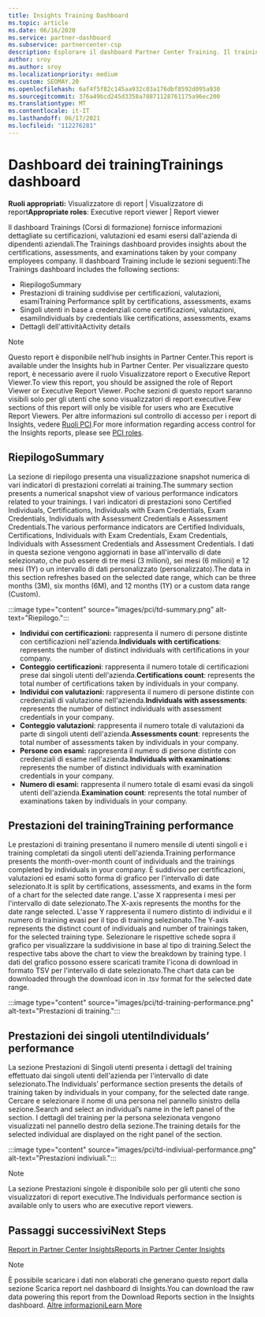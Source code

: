 ```yaml
---
title: Insights Training Dashboard
ms.topic: article
ms.date: 06/16/2020
ms.service: partner-dashboard
ms.subservice: partnercenter-csp
description: Esplorare il dashboard Partner Center Training. Il training è uno dei report disponibili nell'area Partner Center Insights (PCI).
author: sroy
ms.author: sroy
ms.localizationpriority: medium
ms.custom: SEOMAY.20
ms.openlocfilehash: 6af4f5f82c145aa932c03a176dbf8592d095a930
ms.sourcegitcommit: 376a49bcd245d3358a78871128761175a96ec200
ms.translationtype: MT
ms.contentlocale: it-IT
ms.lasthandoff: 06/17/2021
ms.locfileid: "112276281"
---
```

# <a name="trainings-dashboard"></a><span data-ttu-id="21b00-104">Dashboard dei training</span><span class="sxs-lookup"><span data-stu-id="21b00-104">Trainings dashboard</span></span>

<span data-ttu-id="21b00-105">**Ruoli appropriati:** Visualizzatore di report | Visualizzatore di report</span><span class="sxs-lookup"><span data-stu-id="21b00-105">**Appropriate roles**: Executive report viewer | Report viewer</span></span>

<span data-ttu-id="21b00-106">Il dashboard Trainings (Corsi di formazione) fornisce informazioni dettagliate su certificazioni, valutazioni ed esami esersi dall'azienda di dipendenti aziendali.</span><span class="sxs-lookup"><span data-stu-id="21b00-106">The Trainings dashboard provides insights about the certifications, assessments, and examinations taken by your company employees company.</span></span> <span data-ttu-id="21b00-107">Il dashboard Training include le sezioni seguenti:</span><span class="sxs-lookup"><span data-stu-id="21b00-107">The Trainings dashboard includes the following sections:</span></span>

- <span data-ttu-id="21b00-108">Riepilogo</span><span class="sxs-lookup"><span data-stu-id="21b00-108">Summary</span></span>
- <span data-ttu-id="21b00-109">Prestazioni di training suddivise per certificazioni, valutazioni, esami</span><span class="sxs-lookup"><span data-stu-id="21b00-109">Training Performance split by certifications, assessments, exams</span></span>
- <span data-ttu-id="21b00-110">Singoli utenti in base a credenziali come certificazioni, valutazioni, esami</span><span class="sxs-lookup"><span data-stu-id="21b00-110">Individuals by credentials like certifications, assessments, exams</span></span>
- <span data-ttu-id="21b00-111">Dettagli dell'attività</span><span class="sxs-lookup"><span data-stu-id="21b00-111">Activity details</span></span>

>[!NOTE] 
><span data-ttu-id="21b00-112">Questo report è disponibile nell'hub insights in Partner Center.</span><span class="sxs-lookup"><span data-stu-id="21b00-112">This report is available under the Insights hub in Partner Center.</span></span> <span data-ttu-id="21b00-113">Per visualizzare questo report, è necessario avere il ruolo Visualizzatore report o Executive Report Viewer.</span><span class="sxs-lookup"><span data-stu-id="21b00-113">To view this report, you should be assigned the role of Report Viewer or Executive Report Viewer.</span></span> <span data-ttu-id="21b00-114">Poche sezioni di questo report saranno visibili solo per gli utenti che sono visualizzatori di report executive.</span><span class="sxs-lookup"><span data-stu-id="21b00-114">Few sections of this report will only be visible for users who are Executive Report Viewers.</span></span> <span data-ttu-id="21b00-115">Per altre informazioni sul controllo di accesso per i report di Insights, vedere [Ruoli PCI](pci-roles.md).</span><span class="sxs-lookup"><span data-stu-id="21b00-115">For more information regarding access control for the Insights reports, please see [PCI roles](pci-roles.md).</span></span>

## <a name="summary"></a><span data-ttu-id="21b00-116">Riepilogo</span><span class="sxs-lookup"><span data-stu-id="21b00-116">Summary</span></span>

<span data-ttu-id="21b00-117">La sezione di riepilogo presenta una visualizzazione snapshot numerica di vari indicatori di prestazioni correlati ai training.</span><span class="sxs-lookup"><span data-stu-id="21b00-117">The summary section presents a numerical snapshot view of various performance indicators related to your trainings.</span></span> <span data-ttu-id="21b00-118">I vari indicatori di prestazioni sono Certified Individuals, Certifications, Individuals with Exam Credentials, Exam Credentials, Individuals with Assessment Credentials e Assessment Credentials.</span><span class="sxs-lookup"><span data-stu-id="21b00-118">The various performance indicators are Certified Individuals, Certifications, Individuals with Exam Credentials, Exam Credentials, Individuals with Assessment Credentials and Assessment Credentials.</span></span> <span data-ttu-id="21b00-119">I dati in questa sezione vengono aggiornati in base all'intervallo di date selezionato, che può essere di tre mesi (3 milioni), sei mesi (6 milioni) e 12 mesi (1Y) o un intervallo di dati personalizzato (personalizzato).</span><span class="sxs-lookup"><span data-stu-id="21b00-119">The data in this section refreshes based on the selected date range, which can be three months (3M), six months (6M), and 12 months (1Y) or a custom data range (Custom).</span></span> 

:::image type="content" source="images/pci/td-summary.png" alt-text="Riepilogo.":::

- <span data-ttu-id="21b00-121">**Individui con certificazioni:** rappresenta il numero di persone distinte con certificazioni nell'azienda.</span><span class="sxs-lookup"><span data-stu-id="21b00-121">**Individuals with certifications**: represents the number of distinct individuals with certifications in your company.</span></span>
- <span data-ttu-id="21b00-122">**Conteggio certificazioni**: rappresenta il numero totale di certificazioni prese dai singoli utenti dell'azienda.</span><span class="sxs-lookup"><span data-stu-id="21b00-122">**Certifications count**: represents the total number of certifications taken by individuals in your company.</span></span>
- <span data-ttu-id="21b00-123">**Individui con valutazioni:** rappresenta il numero di persone distinte con credenziali di valutazione nell'azienda.</span><span class="sxs-lookup"><span data-stu-id="21b00-123">**Individuals with assessments**: represents the number of distinct individuals with assessment credentials in your company.</span></span> 
- <span data-ttu-id="21b00-124">**Conteggio valutazioni**: rappresenta il numero totale di valutazioni da parte di singoli utenti dell'azienda.</span><span class="sxs-lookup"><span data-stu-id="21b00-124">**Assessments count**: represents the total number of assessments taken by individuals in your company.</span></span>
- <span data-ttu-id="21b00-125">**Persone con esami:** rappresenta il numero di persone distinte con credenziali di esame nell'azienda.</span><span class="sxs-lookup"><span data-stu-id="21b00-125">**Individuals with examinations**: represents the number of distinct individuals with examination credentials in your company.</span></span> 
- <span data-ttu-id="21b00-126">**Numero di esami:** rappresenta il numero totale di esami evasi da singoli utenti dell'azienda.</span><span class="sxs-lookup"><span data-stu-id="21b00-126">**Examination count**: represents the total number of examinations taken by individuals in your company.</span></span>

## <a name="training-performance"></a><span data-ttu-id="21b00-127">Prestazioni del training</span><span class="sxs-lookup"><span data-stu-id="21b00-127">Training performance</span></span>

<span data-ttu-id="21b00-128">Le prestazioni di training presentano il numero mensile di utenti singoli e i training completati da singoli utenti dell'azienda.</span><span class="sxs-lookup"><span data-stu-id="21b00-128">Training performance presents the month-over-month count of individuals and the trainings completed by individuals in your company.</span></span> <span data-ttu-id="21b00-129">È suddiviso per certificazioni, valutazioni ed esami sotto forma di grafico per l'intervallo di date selezionato.</span><span class="sxs-lookup"><span data-stu-id="21b00-129">It is split by certifications, assessments, and exams in the form of a chart for the selected date range.</span></span> <span data-ttu-id="21b00-130">L'asse X rappresenta i mesi per l'intervallo di date selezionato.</span><span class="sxs-lookup"><span data-stu-id="21b00-130">The X-axis represents the months for the date range selected.</span></span> <span data-ttu-id="21b00-131">L'asse Y rappresenta il numero distinto di individui e il numero di training evasi per il tipo di training selezionato.</span><span class="sxs-lookup"><span data-stu-id="21b00-131">The Y-axis represents the distinct count of individuals and number of trainings taken, for the selected training type.</span></span> <span data-ttu-id="21b00-132">Selezionare le rispettive schede sopra il grafico per visualizzare la suddivisione in base al tipo di training.</span><span class="sxs-lookup"><span data-stu-id="21b00-132">Select the respective tabs above the chart to view the breakdown by training type.</span></span> <span data-ttu-id="21b00-133">I dati del grafico possono essere scaricati tramite l'icona di download in formato TSV per l'intervallo di date selezionato.</span><span class="sxs-lookup"><span data-stu-id="21b00-133">The chart data can be downloaded through the download icon in .tsv format for the selected date range.</span></span>

:::image type="content" source="images/pci/td-training-performance.png" alt-text="Prestazioni di training.":::

## <a name="individuals-performance"></a><span data-ttu-id="21b00-135">Prestazioni dei singoli utenti</span><span class="sxs-lookup"><span data-stu-id="21b00-135">Individuals’ performance</span></span>

<span data-ttu-id="21b00-136">La sezione Prestazioni di Singoli utenti presenta i dettagli del training effettuato dai singoli utenti dell'azienda per l'intervallo di date selezionato.</span><span class="sxs-lookup"><span data-stu-id="21b00-136">The Individuals’ performance section presents the details of training taken by individuals in your company, for the selected date range.</span></span> <span data-ttu-id="21b00-137">Cercare e selezionare il nome di una persona nel pannello sinistro della sezione.</span><span class="sxs-lookup"><span data-stu-id="21b00-137">Search and select an individual’s name in the left panel of the section.</span></span> <span data-ttu-id="21b00-138">I dettagli del training per la persona selezionata vengono visualizzati nel pannello destro della sezione.</span><span class="sxs-lookup"><span data-stu-id="21b00-138">The training details for the selected individual are displayed on the right panel of the section.</span></span>

:::image type="content" source="images/pci/td-indiviual-performance.png" alt-text="Prestazioni indiviuali.":::

>[!NOTE] 
> <span data-ttu-id="21b00-140">La sezione Prestazioni singole è disponibile solo per gli utenti che sono visualizzatori di report executive.</span><span class="sxs-lookup"><span data-stu-id="21b00-140">The Individuals performance section is available only to users who are executive report viewers.</span></span> 

## <a name="next-steps"></a><span data-ttu-id="21b00-141">Passaggi successivi</span><span class="sxs-lookup"><span data-stu-id="21b00-141">Next Steps</span></span>

[<span data-ttu-id="21b00-142">Report in Partner Center Insights</span><span class="sxs-lookup"><span data-stu-id="21b00-142">Reports in Partner Center Insights</span></span>](partner-center-insights.md)

>[!NOTE] 
> <span data-ttu-id="21b00-143">È possibile scaricare i dati non elaborati che generano questo report dalla sezione Scarica report nel dashboard di Insights.</span><span class="sxs-lookup"><span data-stu-id="21b00-143">You can download the raw data powering this report from the Download Reports section in the Insights dashboard.</span></span> [<span data-ttu-id="21b00-144">Altre informazioni</span><span class="sxs-lookup"><span data-stu-id="21b00-144">Learn More</span></span>](pci-download-reports.md)